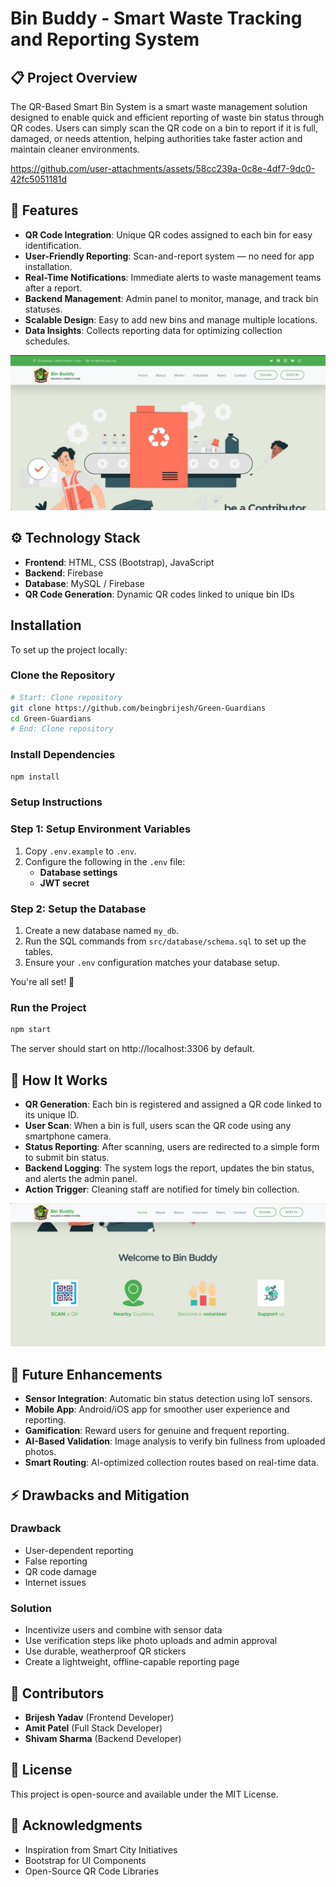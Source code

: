 # Bin Buddy - Smart Waste Tracking and Reporting System

## 📋 Project Overview
The QR-Based Smart Bin System is a smart waste management solution designed to enable quick and efficient reporting of waste bin status through QR codes. Users can simply scan the QR code on a bin to report if it is full, damaged, or needs attention, helping authorities take faster action and maintain cleaner environments.

https://github.com/user-attachments/assets/58cc239a-0c8e-4df7-9dc0-42fc5051181d

## 🧩 Features
- **QR Code Integration**: Unique QR codes assigned to each bin for easy identification.
- **User-Friendly Reporting**: Scan-and-report system — no need for app installation.
- **Real-Time Notifications**: Immediate alerts to waste management teams after a report.
- **Backend Management**: Admin panel to monitor, manage, and track bin statuses.
- **Scalable Design**: Easy to add new bins and manage multiple locations.
- **Data Insights**: Collects reporting data for optimizing collection schedules.

![HomePage](https://github.com/beingbrijesh/Green-Guardians/blob/main/images/HomePage.jpeg)



## ⚙️ Technology Stack
- **Frontend**: HTML, CSS (Bootstrap), JavaScript
- **Backend**: Firebase
- **Database**: MySQL / Firebase
- **QR Code Generation**: Dynamic QR codes linked to unique bin IDs

## Installation

To set up the project locally:

### Clone the Repository
```bash
# Start: Clone repository
git clone https://github.com/beingbrijesh/Green-Guardians
cd Green-Guardians
# End: Clone repository
```
### Install Dependencies
```bash
npm install
```
### Setup Instructions

### Step 1: Setup Environment Variables
1. Copy `.env.example` to `.env`.
2. Configure the following in the `.env` file:
   - **Database settings**
   - **JWT secret**

### Step 2: Setup the Database
1. Create a new database named `my_db`.
2. Run the SQL commands from `src/database/schema.sql` to set up the tables.
3. Ensure your `.env` configuration matches your database setup.

You're all set! 🚀

### Run the Project
```bash
npm start
```
The server should start on http://localhost:3306 by default.

## 🧠 How It Works
- **QR Generation**: Each bin is registered and assigned a QR code linked to its unique ID.
- **User Scan**: When a bin is full, users scan the QR code using any smartphone camera.
- **Status Reporting**: After scanning, users are redirected to a simple form to submit bin status.
- **Backend Logging**: The system logs the report, updates the bin status, and alerts the admin panel.
- **Action Trigger**: Cleaning staff are notified for timely bin collection.

![HomePage](https://github.com/beingbrijesh/Green-Guardians/blob/main/images/Features.jpeg)

## 🚀 Future Enhancements
- **Sensor Integration**: Automatic bin status detection using IoT sensors.
- **Mobile App**: Android/iOS app for smoother user experience and reporting.
- **Gamification**: Reward users for genuine and frequent reporting.
- **AI-Based Validation**: Image analysis to verify bin fullness from uploaded photos.
- **Smart Routing**: AI-optimized collection routes based on real-time data.

## ⚡ Drawbacks and Mitigation

### Drawback
- User-dependent reporting
- False reporting
- QR code damage
- Internet issues

### Solution
- Incentivize users and combine with sensor data
- Use verification steps like photo uploads and admin approval
- Use durable, weatherproof QR stickers
- Create a lightweight, offline-capable reporting page

## 🙌 Contributors
- **Brijesh Yadav** (Frontend Developer)
- **Amit Patel** (Full Stack Developer)
- **Shivam Sharma** (Backend Developer)

## 📄 License
This project is open-source and available under the MIT License.

## 🌟 Acknowledgments
- Inspiration from Smart City Initiatives
- Bootstrap for UI Components
- Open-Source QR Code Libraries

